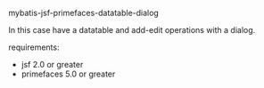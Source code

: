 mybatis-jsf-primefaces-datatable-dialog

In this case have a datatable and add-edit operations with a dialog.

requirements:
- jsf 2.0 or greater
- primefaces 5.0 or greater
